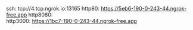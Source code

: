 ssh: tcp://4.tcp.ngrok.io:13165 
http80: https://5eb6-190-0-243-44.ngrok-free.app 
http8080:  
http3000: https://1bc7-190-0-243-44.ngrok-free.app 
